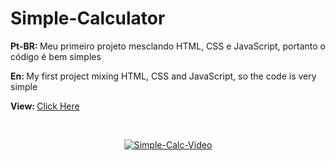 # Simple-Calculator
<p> <strong>Pt-BR: </strong> Meu primeiro projeto mesclando HTML, CSS e JavaScript, portanto o código é bem simples </p>
<p> <strong>En: </strong>My first project mixing HTML, CSS and JavaScript, so the code is very simple</p>
<p > <strong>View: </strong> <a href="https://leoaoun.github.io/Template-Gardening-Services-Website/" target="_blank"> Click Here</p>
<br>
<div align="center">
  
  ![Simple-Calc-Video](https://user-images.githubusercontent.com/100950151/159730257-1593663d-9114-40ef-a633-9879e87c489b.gif)
  
</div>
